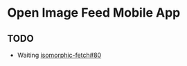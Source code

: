 # Open Image Feed Mobile App

## TODO

  - Waiting [isomorphic-fetch#80](https://github.com/matthew-andrews/isomorphic-fetch/pull/80)
